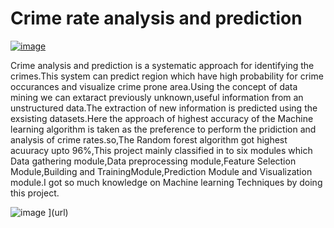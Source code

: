 # Crime rate analysis and prediction
[
![image](https://github.com/Maheshreddy1356/Crime-Rate-Analysis-AndPrediction-Using-Machine-Learning/assets/123810091/a01480a4-9a25-42c8-9f49-07642c6ccd67)
](url)
 
 Crime analysis and prediction is a systematic approach for identifying the crimes.This system can predict region which have high probability for crime occurances and visualize crime prone area.Using the concept of data mining we can extaract previously unknown,useful information from an unstructured data.The extraction of new information is predicted using the exsisting datasets.Here the approach of highest accuracy of the Machine learning algorithm is taken as the preference to perform the pridiction and analysis of crime rates.so,The Random forest algorithm got highest acuuracy upto 96%,This project mainly classified in to six modules which Data gathering module,Data preprocessing module,Feature Selection Module,Building and TrainingModule,Prediction Module and Visualization module.I got so much knowledge on Machine learning Techniques by doing this project.

![image](https://github.com/Maheshreddy1356/Crime-Rate-Analysis-AndPrediction-Using-Machine-Learning/assets/123810091/5eef534b-1966-4b01-8cf4-dd53c10884fb)
](url)
